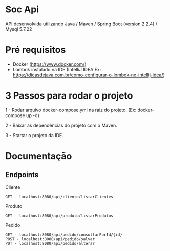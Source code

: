 # Soc Api

API desenvolvida utilizando Java / Maven / Spring Boot (version 2.2.4) / Mysql 5.7.22

# Pré requisitos

- Docker (https://www.docker.com/)
- Lombok instalado na IDE (IntelliJ IDEA Ex: https://dicasdejava.com.br/como-configurar-o-lombok-no-intellij-idea/)

# 3 Passos para rodar o projeto

1 - Rodar arquivo docker-compose.yml na raiz do projeto. (Ex: docker-compose up -d)

2 - Baixar as dependências do projeto com o Maven.

3 - Startar o projeto da IDE.

# Documentação

## Endpoints

Cliente
```
GET - localhost:8080/api/cliente/listarClientes
```

Produto
```
GET - localhost:8080/api/produto/listarProdutos
```

Pedido

```
GET - localhost:8080/api/pedido/consultarPorId/{id}
POST - localhost:8080/api/pedido/salvar
PUT - localhost:8080/api/pedido/alterar
```


